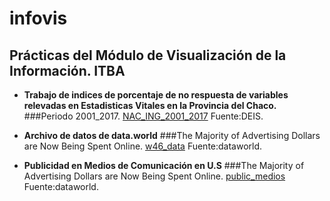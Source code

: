 # infovis

## Prácticas del Módulo de Visualización de la Información. ITBA

  - **Trabajo de indices de porcentaje de no respuesta de variables relevadas en Estadisticas Vitales en la Provincia del Chaco.**
    ###Periodo 2001_2017.
    [NAC_ING_2001_2017](https://cdlezana.github.io/infovis/Nac_NR_2001.html)
    Fuente:DEIS.

  - **Archivo de datos de data.world**
    ###The Majority of Advertising Dollars are Now Being Spent Online.
      [w46_data](https://cdlezana.github.io/infovis/w46_data.tsv)
      Fuente:dataworld.

  - **Publicidad en Medios de Comunicación en U.S**
    ###The Majority of Advertising Dollars are Now Being Spent Online.
    [public_medios](https:/cdlezana.github.io/infovis/public_medios.html)
    Fuente:dataworld.
